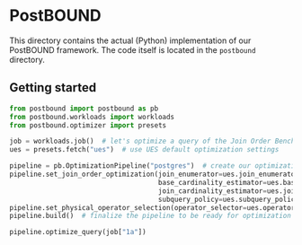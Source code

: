 # PostBOUND

This directory contains the actual (Python) implementation of our PostBOUND framework. The code itself is located in
the `postbound` directory.

## Getting started

```python
from postbound import postbound as pb
from postbound.workloads import workloads
from postbound.optimizer import presets

job = workloads.job()  # let's optimize a query of the Join Order Benchmark
ues = presets.fetch("ues")  # use UES default optimization settings

pipeline = pb.OptimizationPipeline("postgres")  # create our optimization pipeline for Postgres
pipeline.set_join_order_optimization(join_enumerator=ues.join_enumerator,
                                     base_cardinality_estimator=ues.base_cardinality,
                                     join_cardinality_estimator=ues.join_estimator,
                                     subquery_policy=ues.subquery_policy)
pipeline.set_physical_operator_selection(operator_selector=ues.operator_selection)
pipeline.build()  # finalize the pipeline to be ready for optimization

pipeline.optimize_query(job["1a"])
```
